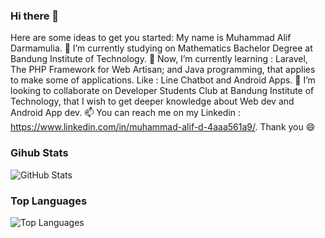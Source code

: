 ### Hi there 👋


Here are some ideas to get you started:
My name is Muhammad Alif Darmamulia. 🔭 I’m currently studying on Mathematics Bachelor Degree at Bandung Institute of Technology. 🌱 Now, I’m currently learning : Laravel, The PHP Framework for Web Artisan; and Java programming, that applies to make some of applications. Like : Line Chatbot and Android Apps. 👯 I’m looking to collaborate on Developer Students Club at Bandung Institute of Technology, that I wish to get deeper knowledge about Web dev and Android App dev. 📫 You can reach me on my Linkedin : https://www.linkedin.com/in/muhammad-alif-d-4aaa561a9/. Thank you 😄 

### Gihub Stats
<p><img src="https://github-readme-stats.vercel.app/api?username=alif338&amp;show_icons=true&amp;count_private=true&amp;theme=cobalt" alt="GitHub Stats"></p>

### Top Languages
<p><img src="https://github-readme-stats.vercel.app/api/top-langs/?username=alif338&amp;layout=compact" alt="Top Languages"></p>
